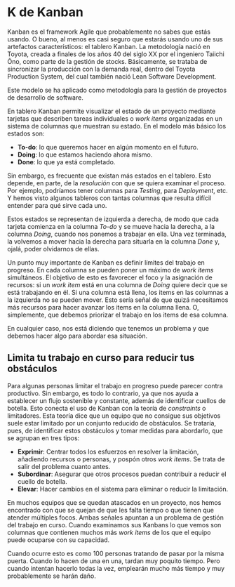 # K de Kanban

Kanban es el framework Agile que probablemente no sabes que estás usando. O bueno, al menos es casi seguro que estarás usando uno de sus artefactos característicos: el tablero Kanban. La metodología nació en Toyota, creada a finales de los años 40 del siglo XX por el ingeniero Taiichi Ōno, como parte de la gestión de stocks. Básicamente, se trataba de sincronizar la producción con la demanda real, dentro del Toyota Production System, del cual también nació Lean Software Development.

Este modelo se ha aplicado como metodología para la gestión de proyectos de desarrollo de software.

En tablero Kanban permite visualizar el estado de un proyecto mediante tarjetas que describen tareas individuales o _work items_ organizadas en un sistema de columnas que muestran su estado. En el modelo más básico los estados son:

* **To-do**: lo que queremos hacer en algún momento en el futuro.
* **Doing**: lo que estamos haciendo ahora mismo.
* **Done**: lo que ya está completado.

Sin embargo, es frecuente que existan más estados en el tablero. Esto depende, en parte, de la _resolución_ con que se quiera examinar el proceso. Por ejemplo, podríamos tener columnas para _Testing_, para _Deployment_, etc. Y hemos visto algunos tableros con tantas columnas que resulta difícil entender para qué sirve cada uno.

Estos estados se representan de izquierda a derecha, de modo que cada tarjeta comienza en la columna _To-do_ y se mueve hacia la derecha, a la columna _Doing_, cuando nos ponemos a trabajar en ella. Una vez terminada, la volvemos a mover hacia la derecha para situarla en la columna _Done_ y, ojalá, poder olvidarnos de ellas.

Un punto muy importante de Kanban es definir límites del trabajo en progreso. En cada columna se pueden poner un máximo de _work items_ simultáneos. El objetivo de esto es favorecer el foco y la asignación de recursos: si un _work item_ está en una columna de _Doing_ quiere decir que se está trabajando en él. Si una columna está llena, los items en las columnas a la izquierda no se pueden mover. Esto sería señal de que quizá necesitamos más recursos para hacer avanzar los items en la columna llena. O, simplemente, que debemos priorizar el trabajo en los items de esa columna.

En cualquier caso, nos está diciendo que tenemos un problema y que debemos hacer algo para abordar esa situación.

## Limita tu trabajo en curso para reducir tus obstáculos

Para algunas personas limitar el trabajo en progreso puede parecer contra productivo. Sin embargo, es todo lo contrario, ya que nos ayuda a establecer un flujo sostenible y constante, además de identificar cuellos de botella. Esto conecta el uso de Kanban con la teoría de _constraints_ o limitadores. Esta teoría dice que un equipo que no consigue sus objetivos suele estar limitado por un conjunto reducido de obstáculos. Se trataría, pues, de identificar estos obstáculos y tomar medidas para abordarlo, que se agrupan en tres tipos:

* **Exprimir**: Centrar todos los esfuerzos en resolver la limitación, añadiendo recursos o personas, y pospón otros _work items_. Se trata de salir del problema cuanto antes.
* **Subordinar**: Asegurar que otros procesos puedan contribuir a reducir el cuello de botella.
* **Elevar**: Hacer cambios en el sistema para eliminar o reducir la limitación.

En muchos equipos que se quedan atascados en un proyecto, nos hemos encontrado con que se quejan de que les falta tiempo o que tienen que atender múltiples focos. Ambas señales apuntan a un problema de gestión del trabajo en curso. Cuando examinamos sus Kanbans lo que vemos son columnas que contienen muchos más _work items_ de los que el equipo puede ocuparse con su capacidad.

Cuando ocurre esto es como 100 personas tratando de pasar por la misma puerta. Cuando lo hacen de una en una, tardan muy poquito tiempo. Pero cuando intentan hacerlo todas la vez, emplearán mucho más tiempo y muy probablemente se harán daño.
